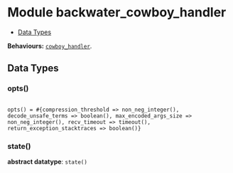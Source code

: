 

# Module backwater_cowboy_handler #
* [Data Types](#types)

__Behaviours:__ [`cowboy_handler`](cowboy_handler.md).

<a name="types"></a>

## Data Types ##




### <a name="type-opts">opts()</a> ###


<pre><code>
opts() = #{compression_threshold =&gt; non_neg_integer(), decode_unsafe_terms =&gt; boolean(), max_encoded_args_size =&gt; non_neg_integer(), recv_timeout =&gt; timeout(), return_exception_stacktraces =&gt; boolean()}
</code></pre>




### <a name="type-state">state()</a> ###


__abstract datatype__: `state()`

